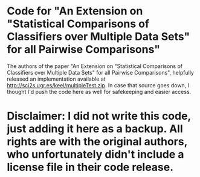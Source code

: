 # Code for "An Extension on "Statistical Comparisons of Classifiers over Multiple Data Sets" for all Pairwise Comparisons"

The authors of the paper "An Extension on "Statistical Comparisons of Classifiers over Multiple Data Sets" for all Pairwise Comparisons", helpfully released an implementation available at http://sci2s.ugr.es/keel/multipleTest.zip. In case that source goes down, I thought I'd push the code here as well for safekeeping and easier access.

# Disclaimer: I did not write this code, just adding it here as a backup. All rights are with the original authors, who unfortunately didn't include a license file in their code release.
